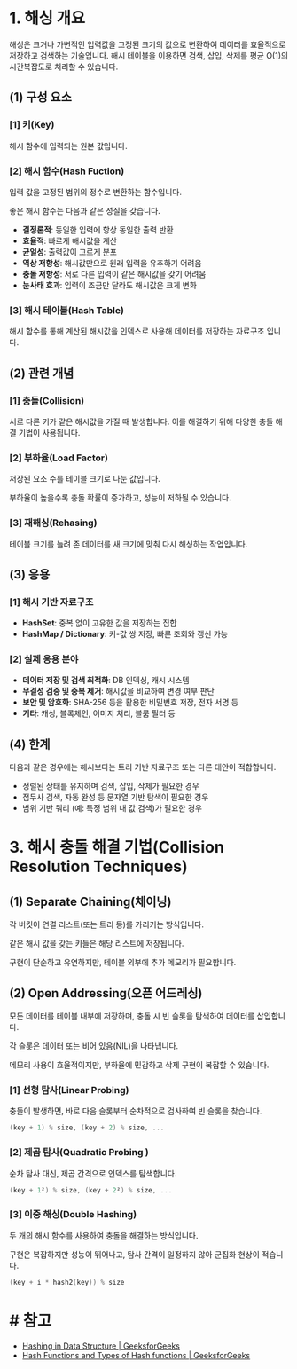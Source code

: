 # 1. 해싱 개요

해싱은 크거나 가변적인 입력값을 고정된 크기의 값으로 변환하여 데이터를 효율적으로 저장하고 검색하는 기술입니다. 해시 테이블을 이용하면 검색, 삽입, 삭제를 평균 O(1)의 시간복잡도로 처리할 수 있습니다.

## (1) 구성 요소

### [1] 키(Key)

해시 함수에 입력되는 원본 값입니다.

### [2] 해시 함수(Hash Fuction)

입력 값을 고정된 범위의 정수로 변환하는 함수입니다.

좋은 해시 함수는 다음과 같은 성질을 갖습니다.

- **결정론적**: 동일한 입력에 항상 동일한 출력 반환
- **효율적**: 빠르게 해시값을 계산
- **균일성**: 출력값이 고르게 분포
- **역상 저항성**: 해시값만으로 원래 입력을 유추하기 어려움
- **충돌 저항성**: 서로 다른 입력이 같은 해시값을 갖기 어려움
- **눈사태 효과**: 입력이 조금만 달라도 해시값은 크게 변화

### [3] 해시 테이블(Hash Table)

해시 함수를 통해 계산된 해시값을 인덱스로 사용해 데이터를 저장하는 자료구조 입니다.

## (2) 관련 개념

### [1] 충돌(Collision)

서로 다른 키가 같은 해시값을 가질 때 발생합니다. 이를 해결하기 위해 다양한 충돌 해결 기법이 사용됩니다.

### [2] 부하율(Load Factor)

저장된 요소 수를 테이블 크기로 나눈 값입니다.

부하율이 높을수록 충돌 확률이 증가하고, 성능이 저하될 수 있습니다.

### [3] 재해싱(Rehasing)

 테이블 크기를 늘려 존 데이터를 새 크기에 맞춰 다시 해싱하는 작업입니다.

## (3) 응용

### [1] 해시 기반 자료구조

- **HashSet**: 중복 없이 고유한 값을 저장하는 집합
- **HashMap / Dictionary**: 키-값 쌍 저장, 빠른 조회와 갱신 가능

### [2] 실제 응용 분야

- **데이터 저장 및 검색 최적화**: DB 인덱싱, 캐시 시스템
- **무결성 검증 및 중복 제거**: 해시값을 비교하여 변경 여부 판단
- **보안 및 암호화**: SHA-256 등을 활용한 비밀번호 저장, 전자 서명 등
- **기타**: 캐싱, 블록체인, 이미지 처리, 블룸 필터 등

## (4) 한계

다음과 같은 경우에는 해시보다는 트리 기반 자료구조 또는 다른 대안이 적합합니다.

- 정렬된 상태를 유지하며 검색, 삽입, 삭제가 필요한 경우
- 접두사 검색, 자동 완성 등 문자열 기반 탐색이 필요한 경우
- 범위 기반 쿼리 (예: 특정 범위 내 값 검색)가 필요한 경우

# 3. 해시 충돌 해결 기법(Collision Resolution Techniques)

## (1) Separate Chaining(체이닝)

각 버킷이 연결 리스트(또는 트리 등)를 가리키는 방식입니다. 

같은 해시 값을 갖는 키들은 해당 리스트에 저장됩니다.

구현이 단순하고 유연하지만, 테이블 외부에 추가 메모리가 필요합니다.

## (2) Open Addressing(오픈 어드레싱)

모든 데이터를 테이블 내부에 저장하며, 충돌 시 빈 슬롯을 탐색하여 데이터를 삽입합니다.

각 슬롯은 데이터 또는 비어 있음(NIL)을 나타냅니다.

메모리 사용이 효율적이지만, 부하율에 민감하고 삭제 구현이 복잡할 수 있습니다.

### [1] **선형 탐사(Linear Probing)**

충돌이 발생하면, 바로 다음 슬롯부터 순차적으로 검사하여 빈 슬롯을 찾습니다.

```cpp
(key + 1) % size, (key + 2) % size, ...
```

### **[2] 제곱 탐사(Quadratic Probing )**

순차 탐사 대신, 제곱 간격으로 인덱스를 탐색합니다.

```cpp
(key + 1²) % size, (key + 2²) % size, ...
```

### [3] 이중 해싱(Double Hashing)

두 개의 해시 함수를 사용하여 충돌을 해결하는 방식입니다.

구현은 복잡하지만 성능이 뛰어나고, 탐사 간격이 일정하지 않아 군집화 현상이 적습니다.

```cpp
(key + i * hash2(key)) % size
```

# # 참고

- [Hashing in Data Structure | GeeksforGeeks](https://www.geeksforgeeks.org/hashing-data-structure/?utm_source=geeksforgeeks&utm_medium=gfgcontent_shm&utm_campaign=shm)
- [Hash Functions and Types of Hash functions | GeeksforGeeks](https://www.geeksforgeeks.org/hash-functions-and-list-types-of-hash-functions/)